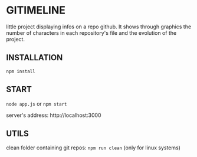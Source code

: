 # GITIMELINE

little project displaying infos on a repo github. It shows through graphics the number of characters in each repository's file and the evolution of the project.

## INSTALLATION

`npm install`

## START

`node app.js` or `npm start`

server's address: http://localhost:3000

## UTILS

clean folder containing git repos: `npm run clean` (only for linux systems)
